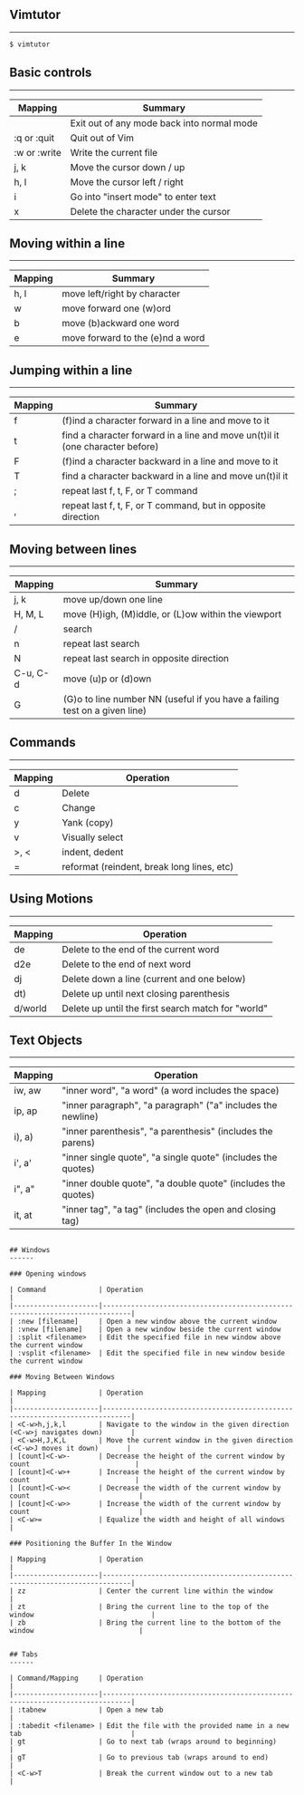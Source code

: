 ## Vimtutor
------

```bash
$ vimtutor
```

## Basic controls
------

| Mapping      | Summary                                    |
|--------------|--------------------------------------------|
| <esc>        | Exit out of any mode back into normal mode |
| :q or :quit  | Quit out of Vim                            |
| :w or :write | Write the current file                     |
| j, k         | Move the cursor down / up                  |
| h, l         | Move the cursor left / right               |
| i            | Go into "insert mode" to enter text        |
| x            | Delete the character under the cursor      |


## Moving within a line
------

| Mapping      | Summary                                    |
|--------------|------------------------------------------- |
| h, l         | move left/right by character               |
| w            | move forward one (w)ord                    |
| b            | move (b)ackward one word                   |
| e            | move forward to the (e)nd a word           |


## Jumping within a line
------

| Mapping      | Summary                                                                      |
|--------------|------------------------------------------------------------------------------|
| f<char>      | (f)ind a character forward in a line and move to it                          |
| t<char>      | find a character forward in a line and move un(t)il it (one character before)|
| F<char>      | (f)ind a character backward in a line and move to it                         |
| T<char>      | find a character backward in a line and move un(t)il it                      |
| ;            | repeat last f, t, F, or T command                                            |
| ,            | repeat last f, t, F, or T command, but in opposite direction                 |


## Moving between lines
------

| Mapping      | Summary                                                                      |
|--------------|------------------------------------------------------------------------------|
| j, k         | move up/down one line                                                        |
| H, M, L      | move (H)igh, (M)iddle, or (L)ow within the viewport                          |
| /            | search                                                                       |
| n            | repeat last search                                                           |
| N            | repeat last search in opposite direction                                     |
| C-u, C-d     | move (u)p or (d)own                                                          |
| <NN>G        | (G)o to line number NN (useful if you have a failing test on a given line)   |


## Commands
------

| Mapping      | Operation                                                                    |
|--------------|------------------------------------------------------------------------------|
| d            | Delete                                                                       |
| c            | Change                                                                       |
| y            | Yank (copy)                                                                  |
| v            | Visually select                                                              |
| >, <         | indent, dedent                                                               |
| =            | reformat (reindent, break long lines, etc)                                   |


## Using Motions
-----

| Mapping     | Operation                                                                   |
|-------------|-----------------------------------------------------------------------------|
| de          | Delete to the end of the current word                                       |
| d2e         | Delete to the end of next word                                              |
| dj          | Delete down a line (current and one below)                                  |
| dt)         | Delete up until next closing parenthesis                                    |
| d/world     | Delete up until the first search match for "world"                          |


## Text Objects
------

| Mapping     | Operation                                                                   |
|-------------|-----------------------------------------------------------------------------|
| iw, aw      | "inner word", "a word" (a word includes the space)                          |
| ip, ap      | "inner paragraph", "a paragraph" ("a" includes the newline)                 |
| i), a)      | "inner parenthesis", "a parenthesis" (includes the parens)                  |
| i', a'      | "inner single quote", "a single quote" (includes the quotes)                |
| i", a"      | "inner double quote", "a double quote" (includes the quotes)                |
| it, at      | "inner tag", "a tag" (includes the open and closing tag)                    |


```For a full listing, see :h text-objects.

## Windows
------

### Opening windows

| Command             | Operation                                                                   |
|---------------------|-----------------------------------------------------------------------------|
| :new [filename]     | Open a new window above the current window
| :vnew [filename]    | Open a new window beside the current window
| :split <filename>   | Edit the specified file in new window above the current window
| :vsplit <filename>  | Edit the specified file in new window beside the current window

### Moving Between Windows

| Mapping             | Operation                                                                   |
|---------------------|-----------------------------------------------------------------------------|
| <C-w>h,j,k,l        | Navigate to the window in the given direction (<C-w>j navigates down)       |
| <C-w>H,J,K,L        | Move the current window in the given direction (<C-w>J moves it down)       |
| [count]<C-w>-       | Decrease the height of the current window by count                          |
| [count]<C-w>+       | Increase the height of the current window by count                          |
| [count]<C-w><       | Decrease the width of the current window by count                           |
| [count]<C-w>>       | Increase the width of the current window by count                           |
| <C-w>=              | Equalize the width and height of all windows                                |

### Positioning the Buffer In the Window

| Mapping             | Operation                                                                   |
|---------------------|-----------------------------------------------------------------------------|
| zz                  | Center the current line within the window                                   |
| zt                  | Bring the current line to the top of the window                             |
| zb                  | Bring the current line to the bottom of the window                          |


## Tabs
------

| Command/Mapping     | Operation                                                                   |
|---------------------|-----------------------------------------------------------------------------|
| :tabnew             | Open a new tab                                                              |
| :tabedit <filename> | Edit the file with the provided name in a new tab                           |
| gt                  | Go to next tab (wraps around to beginning)                                  |
| gT                  | Go to previous tab (wraps around to end)                                    |
| <C-w>T              | Break the current window out to a new tab                                   |
